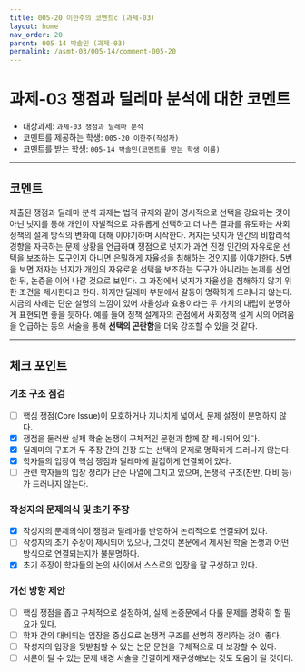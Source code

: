 ```yaml
---
title: 005-20 이한주의 코멘트c (과제-03) 
layout: home
nav_order: 20
parent: 005-14 박솔민 (과제-03)
permalink: /asmt-03/005-14/comment-005-20
---
```


# 과제-03 쟁점과 딜레마 분석에 대한 코멘트

- 대상과제: `과제-03 쟁점과 딜레마 분석`
- 코멘트를 제공하는 학생: `005-20 이한주(작성자)` 
- 코멘트를 받는 학생: `005-14 박솔민(코멘트를 받는 학생 이름)` 

---

## 코멘트

제출된 쟁점과 딜레마 분석 과제는 법적 규제와 같이 명시적으로 선택을 강요하는 것이 아닌 넛지를 통해 개인이 자발적으로 자유롭게 선택하고 더 나은 결과를 유도하는 사회정책의 설계 방식의 변화에 대해 이야기하며 시작한다. 저자는 넛지가 인간의 비합리적 경향을 자극하는 문제 상황을 언급하며 쟁점으로 넛지가 과연 진정 인간의 자유로운 선택을 보조하는 도구인지 아니면 은밀하게 자율성을 침해하는 것인지를 이야기한다. 5번을 보면 저자는 넛지가 개인의 자유로운 선택을 보조하는 도구가 아니라는 논제를 선언한 뒤, 논증을 이어 나갈 것으로 보인다. 그 과정에서 넛지가 자율성을 침해하지 않기 위한 조건을 제시한다고 한다. 하지만 딜레마 부분에서 갈등이 명확하게 드러나지 않는다. 지금의 사례는 단순 설명의 느낌이 있어 자율성과 효용이라는 두 가치의 대립이 분명하게 표현되면 좋을 듯하다. 예를 들어 정책 설계자의 관점에서 사회정책 설계 시의 어려움을 언급하는 등의 서술을 통해 **선택의 곤란함**을 더욱 강조할 수 있을 것 같다. 

---

## 체크 포인트

### **기초 구조 점검**
- [ ] 핵심 쟁점(Core Issue)이 모호하거나 지나치게 넓어서, 문제 설정이 분명하지 않다.
- [x] 쟁점을 둘러싼 실제 학술 논쟁이 구체적인 문헌과 함께 잘 제시되어 있다.
- [x] 딜레마의 구조가 두 주장 간의 긴장 또는 선택의 문제로 명확하게 드러나지 않는다.
- [x] 학자들의 입장이 핵심 쟁점과 딜레마에 밀접하게 연결되어 있다.
- [ ] 관련 학자들의 입장 정리가 단순 나열에 그치고 있으며, 논쟁적 구조(찬반, 대비 등)가 드러나지 않는다.

### **작성자의 문제의식 및 초기 주장**
- [x] 작성자의 문제의식이 쟁점과 딜레마를 반영하여 논리적으로 연결되어 있다.
- [ ] 작성자의 초기 주장이 제시되어 있으나, 그것이 본문에서 제시된 학술 논쟁과 어떤 방식으로 연결되는지가 불분명하다.
- [x] 초기 주장이 학자들의 논의 사이에서 스스로의 입장을 잘 구성하고 있다.

### **개선 방향 제안**
- [ ] 핵심 쟁점을 좁고 구체적으로 설정하여, 실제 논증문에서 다룰 문제를 명확히 할 필요가 있다.
- [ ] 학자 간의 대비되는 입장을 중심으로 논쟁적 구조를 선명히 정리하는 것이 좋다.
- [ ] 작성자의 입장을 뒷받침할 수 있는 논문·문헌을 구체적으로 더 보강할 수 있다.
- [ ] 서론이 될 수 있는 문제 배경 서술을 간결하게 재구성해보는 것도 도움이 될 것이다.
